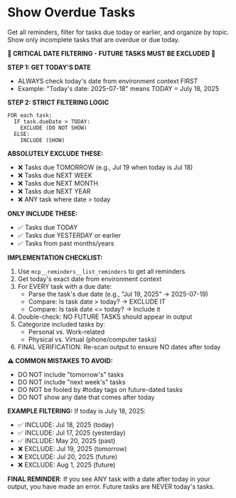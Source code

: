 # Show Overdue Tasks

Get all reminders, filter for tasks due today or earlier, and organize by topic. Show only incomplete tasks that are overdue or due today.

**🚨 CRITICAL DATE FILTERING - FUTURE TASKS MUST BE EXCLUDED 🚨**

**STEP 1: GET TODAY'S DATE**

- ALWAYS check today's date from environment context FIRST
- Example: "Today's date: 2025-07-18" means TODAY = July 18, 2025

**STEP 2: STRICT FILTERING LOGIC**

```
FOR each task:
  IF task.dueDate > TODAY:
    EXCLUDE (DO NOT SHOW)
  ELSE:
    INCLUDE (SHOW)
```

**ABSOLUTELY EXCLUDE THESE:**

- ❌ Tasks due TOMORROW (e.g., Jul 19 when today is Jul 18)
- ❌ Tasks due NEXT WEEK
- ❌ Tasks due NEXT MONTH
- ❌ Tasks due NEXT YEAR
- ❌ ANY task where date > today

**ONLY INCLUDE THESE:**

- ✅ Tasks due TODAY
- ✅ Tasks due YESTERDAY or earlier
- ✅ Tasks from past months/years

**IMPLEMENTATION CHECKLIST:**

1. Use `mcp__reminders__list_reminders` to get all reminders
2. Get today's exact date from environment context
3. For EVERY task with a due date:
   - Parse the task's due date (e.g., "Jul 19, 2025" → 2025-07-19)
   - Compare: Is task date > today? → EXCLUDE IT
   - Compare: Is task date <= today? → Include it
4. Double-check: NO FUTURE TASKS should appear in output
5. Categorize included tasks by:
   - Personal vs. Work-related
   - Physical vs. Virtual (phone/computer tasks)
6. FINAL VERIFICATION: Re-scan output to ensure NO dates after today

**⚠️ COMMON MISTAKES TO AVOID:**

- DO NOT include "tomorrow's" tasks
- DO NOT include "next week's" tasks
- DO NOT be fooled by #today tags on future-dated tasks
- DO NOT show any date that comes after today

**EXAMPLE FILTERING:**
If today is July 18, 2025:

- ✅ INCLUDE: Jul 18, 2025 (today)
- ✅ INCLUDE: Jul 17, 2025 (yesterday)
- ✅ INCLUDE: May 20, 2025 (past)
- ❌ EXCLUDE: Jul 19, 2025 (tomorrow)
- ❌ EXCLUDE: Jul 20, 2025 (future)
- ❌ EXCLUDE: Aug 1, 2025 (future)

**FINAL REMINDER**: If you see ANY task with a date after today in your output, you have made an error. Future tasks are NEVER today's tasks.
